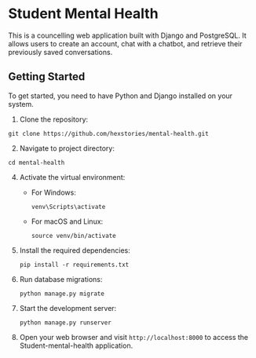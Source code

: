 # Student Mental Health

This is a councelling web application built with Django and PostgreSQL. It allows users to create an account, chat with a chatbot, and retrieve their previously saved conversations.

## Getting Started

To get started, you need to have Python and Django installed on your system. 

1. Clone the repository:
 ```shell
git clone https://github.com/hexstories/mental-health.git
```

2. Navigate to project directory:
 ```shell
cd mental-health
```

4. Activate the virtual environment:

    - For Windows:

      ```shell
      venv\Scripts\activate
      ```

    - For macOS and Linux:

      ```shell
      source venv/bin/activate
      ```

4. Install the required dependencies:

    ```shell
    pip install -r requirements.txt
    ```

5. Run database migrations:

    ```shell
    python manage.py migrate
    ```

6. Start the development server:

    ```shell
    python manage.py runserver
    ```

7. Open your web browser and visit `http://localhost:8000` to access the Student-mental-health application.





    
